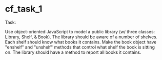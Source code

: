cf_task_1
=========

Task:

Use object-oriented JavaScript to model a public library 
(w/ three classes: Library, Shelf, & Book). The library 
should be aware of a number of shelves. Each shelf should 
know what books it contains. Make the book object have 
"enshelf" and "unshelf" methods that control what shelf 
the book is sitting on. The library should have a method 
to report all books it contains. 
